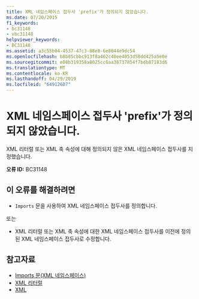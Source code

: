 ```yaml
---
title: XML 네임스페이스 접두사 'prefix'가 정의되지 않았습니다.
ms.date: 07/20/2015
f1_keywords:
- bc31148
- vbc31148
helpviewer_keywords:
- BC31148
ms.assetid: a3c55b04-4537-47c3-88e8-6e8044e9dc54
ms.openlocfilehash: b8b85cbbc913f8a462c40ee4053d58dd425a5e0e
ms.sourcegitcommit: e08b319358a8025cc6aa38737854f7bdb87183d6
ms.translationtype: MT
ms.contentlocale: ko-KR
ms.lasthandoff: 04/29/2019
ms.locfileid: "64912607"
---
```

# <a name="xml-namespace-prefix-prefix-is-not-defined"></a>XML 네임스페이스 접두사 'prefix'가 정의되지 않았습니다.
XML 리터럴 또는 XML 축 속성에 대해 정의되지 않은 XML 네임스페이스 접두사를 지정했습니다.  
  
 **오류 ID:** BC31148  
  
## <a name="to-correct-this-error"></a>이 오류를 해결하려면  
  
- `Imports` 문을 사용하여 XML 네임스페이스 접두사를 정의합니다.  
  
 또는  
  
- XML 리터럴 또는 XML 축 속성에 대한 XML 네임스페이스 접두사를 이전에 정의된 XML 네임스페이스 접두사로 수정합니다.  
  
## <a name="see-also"></a>참고자료

- [Imports 문(XML 네임스페이스)](../../visual-basic/language-reference/statements/imports-statement-xml-namespace.md)
- [XML 리터럴](../../visual-basic/language-reference/xml-literals/index.md)
- [XML](../../visual-basic/programming-guide/language-features/xml/index.md)
